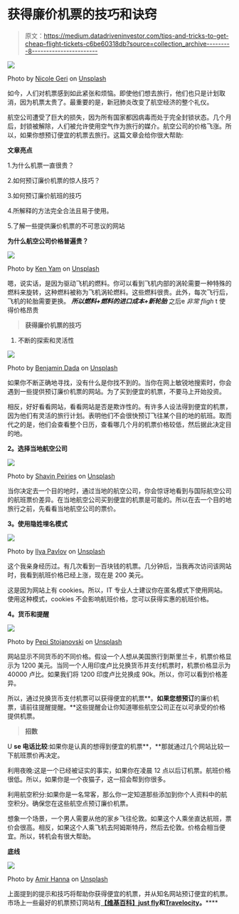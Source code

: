 # 获得廉价机票的技巧和诀窍

> 原文：<https://medium.datadriveninvestor.com/tips-and-tricks-to-get-cheap-flight-tickets-c6be60318db?source=collection_archive---------8----------------------->

![](img/ececd3e66f5955a6a1f8799daf4e7005.png)

Photo by [Nicole Geri](https://unsplash.com/@nicolegeri?utm_source=medium&utm_medium=referral) on [Unsplash](https://unsplash.com?utm_source=medium&utm_medium=referral)

如今，人们对机票感到如此紧张和烦恼。即使他们想去旅行，他们也只是计划取消，因为机票太贵了。最重要的是，新冠肺炎改变了航空经济的整个礼仪。

航空公司遭受了巨大的损失，因为所有国家都因病毒而处于完全封锁状态。几个月后，封锁被解除，人们被允许使用空气作为旅行的媒介。航空公司的价格飞涨。所以，如果你想预订便宜的机票去旅行。这篇文章会给你很大帮助:

**文章亮点**

1.为什么机票一直很贵？

2.如何预订廉价机票的惊人技巧？

3.如何预订廉价航班的技巧

4.所解释的方法完全合法且易于使用。

5.了解一些提供廉价机票的不可思议的网站

**为什么航空公司价格普遍贵？**

![](img/58d2e58e23a040caaa98be749115791e.png)

Photo by [Ken Yam](https://unsplash.com/@starocker?utm_source=medium&utm_medium=referral) on [Unsplash](https://unsplash.com?utm_source=medium&utm_medium=referral)

嗯，说实话，是因为驱动飞机的燃料。你可以看到飞机内部的涡轮需要一种特殊的燃料来旋转，这种燃料被称为飞机涡轮燃料。这些燃料很贵。此外，每次飞行后，飞机的轮胎需要更换。 ***所以燃料+燃料的进口成本+新轮胎*** 之后e *非常 fligh* t 使得价格昂贵

> **获得廉价机票的技巧**

1.  不断的探索和灵活性

![](img/2463cfbff7104e3fb01b727f5a034ddb.png)

Photo by [Benjamin Dada](https://unsplash.com/@dadaben_?utm_source=medium&utm_medium=referral) on [Unsplash](https://unsplash.com?utm_source=medium&utm_medium=referral)

如果你不断正确地寻找，没有什么是你找不到的。当你在网上敏锐地搜索时，你会遇到一些提供预订廉价机票的网站。为了买到便宜的机票，不要马上开始投资。

相反，好好看看网站，看看网站是否是欺诈性的。有许多人设法得到便宜的机票，因为他们有灵活的旅行计划。表明他们不会很快预订飞往某个目的地的航班。取而代之的是，他们会查看整个日历，查看哪几个月的机票价格较低，然后据此决定目的地。

**2。选择当地航空公司**

![](img/a87c16cd42073904c090381d51c9fb52.png)

Photo by [Shavin Peiries](https://unsplash.com/@shavin47?utm_source=medium&utm_medium=referral) on [Unsplash](https://unsplash.com?utm_source=medium&utm_medium=referral)

当你决定去一个目的地时，通过当地的航空公司，你会惊讶地看到与国际航空公司的航班票价差异。在当地航空公司买到便宜的机票是可能的。所以在去一个目的地旅行之前，先看看当地航空公司的票价。

**3。使用隐姓埋名模式**

![](img/2e4aafab70c1c136427463d07519a351.png)

Photo by [Ilya Pavlov](https://unsplash.com/@ilyapavlov?utm_source=medium&utm_medium=referral) on [Unsplash](https://unsplash.com?utm_source=medium&utm_medium=referral)

这个我亲身经历过。有几次看到一百块钱的机票。几分钟后，当我再次访问该网站时，我看到航班价格已经上涨，现在是 200 美元。

这是因为网站上有 cookies。所以，IT 专业人士建议你在匿名模式下使用网站。使用这种模式，cookies 不会影响航班价格，您可以获得实惠的航班价格。

**4。货币和提醒**

![](img/84ce435193f101669571b423797c7f3a.png)

Photo by [Pepi Stojanovski](https://unsplash.com/@timbatec?utm_source=medium&utm_medium=referral) on [Unsplash](https://unsplash.com?utm_source=medium&utm_medium=referral)

网站显示不同货币的不同价格。假设一个人想从美国旅行到斯里兰卡，机票价格显示为 1200 美元。当同一个人用印度卢比兑换货币并支付机票时，机票价格显示为 40000 卢比。如果我们将 1200 印度卢比兑换成 90k。所以，你可以看到价格差异。

所以，通过兑换货币支付机票可以获得便宜的机票**。**如果您想预订**的廉价机票，请前往提醒提醒。**这些提醒会让你知道哪些航空公司正在以可承受的价格提供机票。

> **招数**

U **se 电话比较**:如果你是认真的想得到便宜的机票**，**那就通过几个网站比较一下航班票价再决定。

利用夜晚:这是一个已经被证实的事实，如果你在凌晨 12 点以后订机票。航班价格很低。所以，如果你是一个夜猫子，这一招会帮到你很多。

利用航空积分:如果你是一名常客，那么你一定知道那些添加到你个人资料中的航空积分。确保您在这些航空点预订廉价机票。

想象一个场景，一个男人需要从他的家乡飞往伦敦。如果这个人乘坐直达航班，票价会很高。相反，如果这个人乘飞机去阿姆斯特丹，然后去伦敦。价格会相当便宜。所以，转机会有很大帮助。

**底线**

![](img/ecfd1c77297bcdee3975c66eaff54617.png)

Photo by [Amir Hanna](https://unsplash.com/@amirhanna?utm_source=medium&utm_medium=referral) on [Unsplash](https://unsplash.com?utm_source=medium&utm_medium=referral)

上面提到的提示和技巧将帮助你获得便宜的机票，并从知名网站预订便宜的机票。市场上一些最好的机票预订网站有[**【维基百科】**](https://wikibuy.com/instant?utm_source=Dolphin&utm_campaign=104788407768&utm_term=426189719404&gclid=CjwKCAjw_-D3BRBIEiwAjVMy7NS7knJjYMA4HmCHLsRYYQ2rxfR__wGJ7HnE1s8c5yljjro2VCDu5xoCXGUQAvD_BwE)**[**just fly**](https://www.justfly.com/cheap-flights-2/?campaign=166&adgroupid=37823100239&rc=&dc=&gclid=CjwKCAjw_-D3BRBIEiwAjVMy7MSYB6nvXGNc64Nr-dpqnRcLTPSwLHNee6nVBLE1ZALnIYyTLIy85xoCz_oQAvD_BwE)**和**[**Travelocity**](https://www.travelocity.com/)。******
